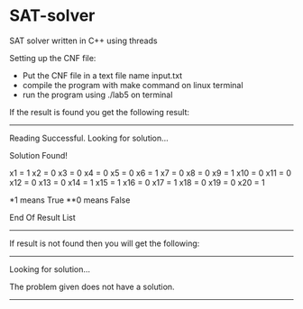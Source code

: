 # SAT-solver
SAT solver written in C++ using threads 

Setting up the CNF file: 
- Put the CNF file in a text file name input.txt
- compile the program with make command on linux terminal 
- run the program using ./lab5 on terminal 

If the result is found you get the following result: 

------------------------------
Reading Successful.
Looking for solution...

Solution Found!


x1 = 1
x2 = 0
x3 = 0
x4 = 0
x5 = 0
x6 = 1
x7 = 0
x8 = 0
x9 = 1
x10 = 0
x11 = 0
x12 = 0
x13 = 0
x14 = 1
x15 = 1
x16 = 0
x17 = 1
x18 = 0
x19 = 0
x20 = 1

*1 means True
**0 means False

End Of Result List

----------------------------------



If result is not found then you will get the following: 

--------------------------------------------
Looking for solution...

The problem given does not have a solution.

--------------------------------------------
